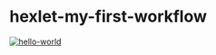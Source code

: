 # hexlet-my-first-workflow

[![hello-world](https://github.com/asdx278/hexlet-my-first-workflow/actions/workflows/hello-world.yml/badge.svg)](https://github.com/asdx278/hexlet-my-first-workflow/actions/workflows/hello-world.yml)
